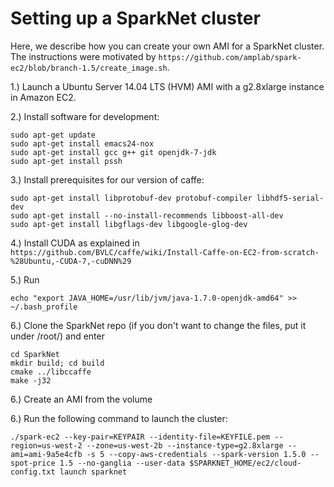 # Setting up a SparkNet cluster

Here, we describe how you can create your own AMI for a SparkNet cluster. The
instructions were motivated by `https://github.com/amplab/spark-ec2/blob/branch-1.5/create_image.sh`.

1.) Launch a Ubuntu Server 14.04 LTS (HVM) AMI with a g2.8xlarge instance in Amazon EC2.

2.) Install software for development:

```
sudo apt-get update
sudo apt-get install emacs24-nox
sudo apt-get install gcc g++ git openjdk-7-jdk
sudo apt-get install pssh
```

3.) Install prerequisites for our version of caffe:

```
sudo apt-get install libprotobuf-dev protobuf-compiler libhdf5-serial-dev
sudo apt-get install --no-install-recommends libboost-all-dev
sudo apt-get install libgflags-dev libgoogle-glog-dev
```

4.) Install CUDA as explained in `https://github.com/BVLC/caffe/wiki/Install-Caffe-on-EC2-from-scratch-%28Ubuntu,-CUDA-7,-cuDNN%29`

5.) Run

```echo "export JAVA_HOME=/usr/lib/jvm/java-1.7.0-openjdk-amd64" >> ~/.bash_profile```

6.) Clone the SparkNet repo (if you don't want to change the files, put it under /root/) and enter

```
cd SparkNet
mkdir build; cd build
cmake ../libccaffe
make -j32
```

6.) Create an AMI from the volume

6.) Run the following command to launch the cluster:

```
./spark-ec2 --key-pair=KEYPAIR --identity-file=KEYFILE.pem --region=us-west-2 --zone=us-west-2b --instance-type=g2.8xlarge --ami=ami-9a5e4cfb -s 5 --copy-aws-credentials --spark-version 1.5.0 --spot-price 1.5 --no-ganglia --user-data $SPARKNET_HOME/ec2/cloud-config.txt launch sparknet
```
